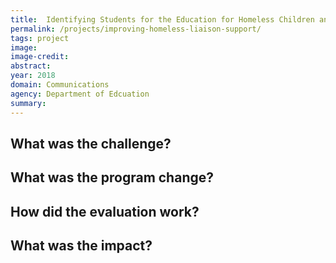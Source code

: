 ```yaml
---
title:  Identifying Students for the Education for Homeless Children and Youth Program
permalink: /projects/improving-homeless-liaison-support/
tags: project  
image:
image-credit: 
abstract:
year: 2018  
domain: Communications
agency: Department of Edcuation
summary: 
---
```

## What was the challenge?


## What was the program change?


## How did the evaluation work?


## What was the impact?

